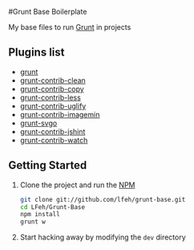 #Grunt Base Boilerplate

My base files to run [Grunt](http://gruntjs.com/) in projects

## Plugins list

* [grunt](http://gruntjs.com/)
* [grunt-contrib-clean](https://github.com/gruntjs/grunt-contrib-clean)
* [grunt-contrib-copy](https://github.com/gruntjs/grunt-contrib-copy)
* [grunt-contrib-less](https://github.com/gruntjs/grunt-contrib-less)
* [grunt-contrib-uglify](https://github.com/gruntjs/grunt-contrib-uglify)
* [grunt-contrib-imagemin](https://github.com/gruntjs/grunt-contrib-imagemin)
* [grunt-svgo](https://github.com/svg/svgo-grunt)
* [grunt-contrib-jshint](https://github.com/gruntjs/grunt-contrib-jshint)
* [grunt-contrib-watch](https://github.com/gruntjs/grunt-contrib-watch)

## Getting Started

1. Clone the project and run the [NPM](https://npmjs.org/)

	``` bash
	git clone git://github.com/lfeh/grunt-base.git
	cd LFeh/Grunt-Base
	npm install
	grunt w
	```

1. Start hacking away by modifying the `dev` directory

